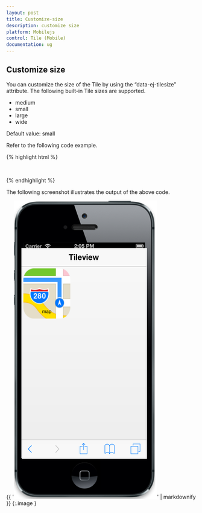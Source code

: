 ```yaml
---
layout: post
title: Customize-size
description: customize size
platform: Mobilejs
control: Tile (Mobile)
documentation: ug
---
```


## Customize size

You can customize the size of the Tile by using the “data-ej-tilesize” attribute. The following built-in Tile sizes are supported.

* medium
* small
* large
* wide

Default value: small

Refer to the following code example.

{% highlight html %}

<div style="margin-top:45px;">

<div id="head" data-role="ejmheader" data-ej-title="Tileview"></div>

<div id="tile" data-role="ejmtile" data-ej-imageurl="map.png" data-ej-imagepath="themes/sample/tileview" data-ej-text="map" data-ej-tilesize="medium" data-ej-imageposition = "fill" > 

</div>

</div>



{% endhighlight %}



The following screenshot illustrates the output of the above code.

{{ '![](Customize-size_images/Customize-size_img1.png)' | markdownify }}
{:.image }


